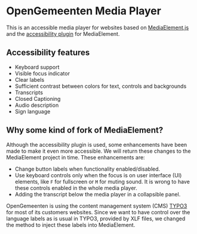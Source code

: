 # OpenGemeenten Media Player

This is an accessible media player for websites based on [MediaElement.js](https://github.com/mediaelement/mediaelement)
and the [accessibility plugin](https://github.com/mediaelement/mediaelement-plugins/tree/master/src/a11y) for 
MediaElement.

## Accessibility features
- Keyboard support
- Visible focus indicator
- Clear labels
- Sufficient contrast between colors for text, controls and backgrounds
- Transcripts
- Closed Captioning
- Audio description
- Sign language

## Why some kind of fork of MediaElement?
Although the accessibility plugin is used, some enhancements have been made to make it even more accessible.
We will return these changes to the MediaElement project in time. These enhancements are:
- Change button labels when functionality enabled/disabled.
- Use keyboard controls only when the focus is on user interface (UI) elements, like `F` for fullscreen or `M` for 
  muting sound. It is wrong to have these controls enabled in the whole media player.
- Adding the transcript below the media player in a collapsible panel.

OpenGemeenten is using the content management system (CMS) [TYPO3](https://typo3.org) for most of its customers 
websites. Since we want to have control over the language labels as is usual in TYPO3, provided by XLF files, we changed 
the method to inject these labels into MediaElement.
